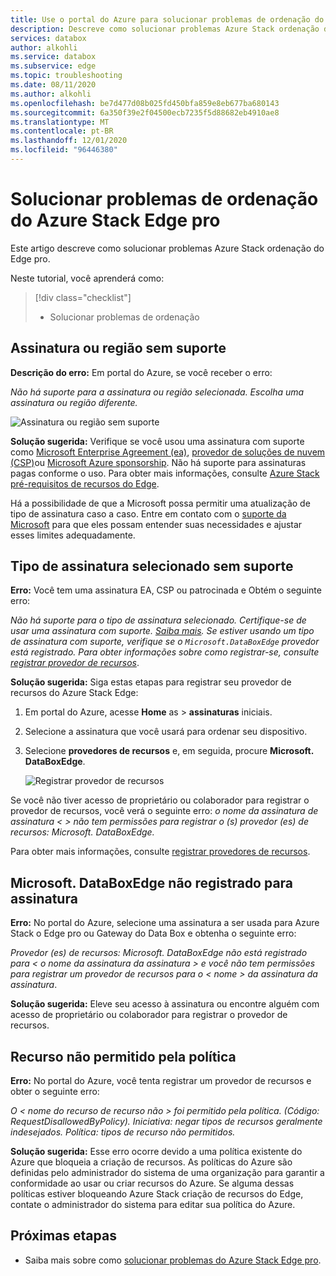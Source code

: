 ```yaml
---
title: Use o portal do Azure para solucionar problemas de ordenação do Azure Stack Edge pro | Microsoft Docs
description: Descreve como solucionar problemas Azure Stack ordenação do Edge pro.
services: databox
author: alkohli
ms.service: databox
ms.subservice: edge
ms.topic: troubleshooting
ms.date: 08/11/2020
ms.author: alkohli
ms.openlocfilehash: be7d477d08b025fd450bfa859e8eb677ba680143
ms.sourcegitcommit: 6a350f39e2f04500ecb7235f5d88682eb4910ae8
ms.translationtype: MT
ms.contentlocale: pt-BR
ms.lasthandoff: 12/01/2020
ms.locfileid: "96446380"
---
```

# <a name="troubleshoot-your-azure-stack-edge-pro-ordering-issues"></a>Solucionar problemas de ordenação do Azure Stack Edge pro

Este artigo descreve como solucionar problemas Azure Stack ordenação do Edge pro.

Neste tutorial, você aprenderá como:

> [!div class="checklist"]
>
> * Solucionar problemas de ordenação

## <a name="unsupported-subscription-or-region"></a>Assinatura ou região sem suporte

**Descrição do erro:** Em portal do Azure, se você receber o erro:

*Não há suporte para a assinatura ou região selecionada. Escolha uma assinatura ou região diferente.*

![Assinatura ou região sem suporte](media/azure-stack-edge-troubleshoot-ordering/azure-stack-edge-troubleshoot-ordering-01.png)

**Solução sugerida:**  Verifique se você usou uma assinatura com suporte como [Microsoft Enterprise Agreement (ea)](https://azure.microsoft.com/overview/sales-number/), [provedor de soluções de nuvem (CSP)](/partner-center/azure-plan-lp)ou [Microsoft Azure sponsorship](https://azure.microsoft.com/offers/ms-azr-0036p/). Não há suporte para assinaturas pagas conforme o uso. Para obter mais informações, consulte [Azure Stack pré-requisitos de recursos do Edge](azure-stack-edge-deploy-prep.md#prerequisites).

Há a possibilidade de que a Microsoft possa permitir uma atualização de tipo de assinatura caso a caso. Entre em contato com o [suporte da Microsoft](https://azure.microsoft.com/support/options/) para que eles possam entender suas necessidades e ajustar esses limites adequadamente.

## <a name="selected-subscription-type-not-supported"></a>Tipo de assinatura selecionado sem suporte

**Erro:** Você tem uma assinatura EA, CSP ou patrocinada e Obtém o seguinte erro:

*Não há suporte para o tipo de assinatura selecionado. Certifique-se de usar uma assinatura com suporte. [Saiba mais](azure-stack-edge-deploy-prep.md#prerequisites). Se estiver usando um tipo de assinatura com suporte, verifique se o `Microsoft.DataBoxEdge` provedor está registrado. Para obter informações sobre como registrar-se, consulte [registrar provedor de recursos](azure-stack-edge-manage-access-power-connectivity-mode.md#register-resource-providers)*.

**Solução sugerida:** Siga estas etapas para registrar seu provedor de recursos do Azure Stack Edge:

1. Em portal do Azure, acesse **Home** as  >  **assinaturas** iniciais.

2. Selecione a assinatura que você usará para ordenar seu dispositivo.

3. Selecione **provedores de recursos** e, em seguida, procure **Microsoft. DataBoxEdge**.

    ![Registrar provedor de recursos](media/azure-stack-edge-troubleshoot-ordering/azure-stack-edge-troubleshoot-ordering-02.png)

Se você não tiver acesso de proprietário ou colaborador para registrar o provedor de recursos, você verá o seguinte erro: *o nome da assinatura de assinatura &lt; &gt; não tem permissões para registrar o (s) provedor (es) de recursos: Microsoft. DataBoxEdge.*

Para obter mais informações, consulte [registrar provedores de recursos](azure-stack-edge-manage-access-power-connectivity-mode.md#register-resource-providers).

## <a name="microsoftdataboxedge-not-registered-for-subscription"></a>Microsoft. DataBoxEdge não registrado para assinatura

**Erro:** No portal do Azure, selecione uma assinatura a ser usada para Azure Stack o Edge pro ou Gateway do Data Box e obtenha o seguinte erro:

*Provedor (es) de recursos: Microsoft. DataBoxEdge não está registrado para &lt; o nome da assinatura da assinatura &gt; e você não tem permissões para registrar um provedor de recursos para o &lt; nome &gt; da assinatura da assinatura*.

**Solução sugerida:** Eleve seu acesso à assinatura ou encontre alguém com acesso de proprietário ou colaborador para registrar o provedor de recursos.

## <a name="resource-disallowed-by-policy"></a>Recurso não permitido pela política

**Erro:** No portal do Azure, você tenta registrar um provedor de recursos e obter o seguinte erro:

*O &lt; nome do recurso de recurso não &gt; foi permitido pela política. (Código: RequestDisallowedByPolicy). Iniciativa: negar tipos de recursos geralmente indesejados. Política: tipos de recurso não permitidos.*

**Solução sugerida:** Esse erro ocorre devido a uma política existente do Azure que bloqueia a criação de recursos. As políticas do Azure são definidas pelo administrador do sistema de uma organização para garantir a conformidade ao usar ou criar recursos do Azure. Se alguma dessas políticas estiver bloqueando Azure Stack criação de recursos do Edge, contate o administrador do sistema para editar sua política do Azure.

## <a name="next-steps"></a>Próximas etapas

* Saiba mais sobre como [solucionar problemas do Azure Stack Edge pro](azure-stack-edge-troubleshoot.md).
